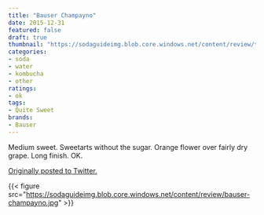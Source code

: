 ```yaml
---
title: "Bauser Champayno"
date: 2015-12-31
featured: false
draft: true
thumbnail: "https://sodaguideimg.blob.core.windows.net/content/review/thumbs/bauser-champayno.jpg"
categories:
- soda
- water
- kombucha
- other
ratings:
- ok
tags:
- Quite Sweet
brands:
- Bauser
---
```


Medium sweet. Sweetarts without the sugar. Orange flower over fairly dry grape. Long finish. OK.

[Originally posted to Twitter.](https://twitter.com/Cavorter/status/682780046491189249)

{{< figure src="https://sodaguideimg.blob.core.windows.net/content/review/bauser-champayno.jpg" >}}

